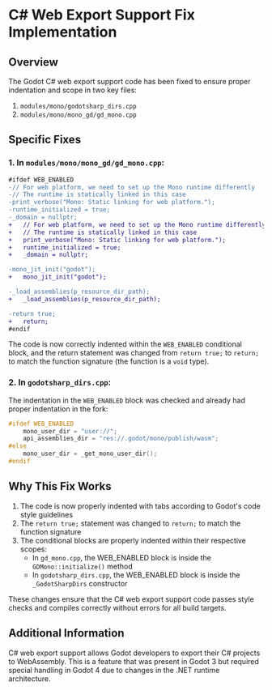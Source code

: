 # C# Web Export Support Fix Implementation

## Overview

The Godot C# web export support code has been fixed to ensure proper indentation and scope in two key files:

1. `modules/mono/godotsharp_dirs.cpp`
2. `modules/mono/mono_gd/gd_mono.cpp`

## Specific Fixes

### 1. In `modules/mono/mono_gd/gd_mono.cpp`:

```diff
#ifdef WEB_ENABLED
-// For web platform, we need to set up the Mono runtime differently
-// The runtime is statically linked in this case
-print_verbose("Mono: Static linking for web platform.");
-runtime_initialized = true;
-_domain = nullptr;
+	// For web platform, we need to set up the Mono runtime differently
+	// The runtime is statically linked in this case
+	print_verbose("Mono: Static linking for web platform.");
+	runtime_initialized = true;
+	_domain = nullptr;

-mono_jit_init("godot");
+	mono_jit_init("godot");

-_load_assemblies(p_resource_dir_path);
+	_load_assemblies(p_resource_dir_path);

-return true;
+	return;
#endif
```

The code is now correctly indented within the `WEB_ENABLED` conditional block, and the return statement was changed from `return true;` to `return;` to match the function signature (the function is a `void` type).

### 2. In `godotsharp_dirs.cpp`:
The indentation in the `WEB_ENABLED` block was checked and already had proper indentation in the fork:

```cpp
#ifdef WEB_ENABLED
	mono_user_dir = "user://";
	api_assemblies_dir = "res://.godot/mono/publish/wasm";
#else
	mono_user_dir = _get_mono_user_dir();
#endif
```

## Why This Fix Works

1. The code is now properly indented with tabs according to Godot's code style guidelines
2. The `return true;` statement was changed to `return;` to match the function signature
3. The conditional blocks are properly indented within their respective scopes:
   - In `gd_mono.cpp`, the WEB_ENABLED block is inside the `GDMono::initialize()` method
   - In `godotsharp_dirs.cpp`, the WEB_ENABLED block is inside the `_GodotSharpDirs` constructor

These changes ensure that the C# web export support code passes style checks and compiles correctly without errors for all build targets.

## Additional Information

C# web export support allows Godot developers to export their C# projects to WebAssembly. This is a feature that was present in Godot 3 but required special handling in Godot 4 due to changes in the .NET runtime architecture. 